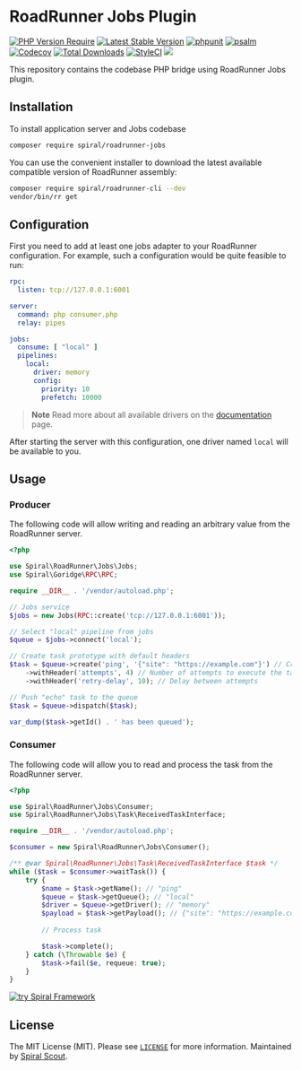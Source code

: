 # RoadRunner Jobs Plugin

[![PHP Version Require](https://poser.pugx.org/spiral/roadrunner-jobs/require/php)](https://packagist.org/packages/spiral/roadrunner-jobs)
[![Latest Stable Version](https://poser.pugx.org/spiral/roadrunner-jobs/v/stable)](https://packagist.org/packages/spiral/roadrunner-jobs)
[![phpunit](https://github.com/spiral/roadrunner-jobs/actions/workflows/phpunit.yml/badge.svg)](https://github.com/spiral/roadrunner-jobs/actions)
[![psalm](https://github.com/spiral/roadrunner-jobs/actions/workflows/psalm.yml/badge.svg)](https://github.com/spiral/roadrunner-jobs/actions)
[![Codecov](https://codecov.io/gh/spiral/roadrunner-jobs/branch/3.x/graph/badge.svg)](https://codecov.io/gh/spiral/roadrunner-jobs/)
[![Total Downloads](https://poser.pugx.org/spiral/roadrunner-jobs/downloads)](https://packagist.org/packages/spiral/roadrunner-jobs)
[![StyleCI](https://github.styleci.io/repos/388772135/shield?branch=master)](https://github.styleci.io/repos/388772135?branch=master)
<a href="https://discord.gg/8bZsjYhVVk"><img src="https://img.shields.io/badge/discord-chat-magenta.svg"></a>

This repository contains the codebase PHP bridge using RoadRunner Jobs plugin.

## Installation

To install application server and Jobs codebase

```bash
composer require spiral/roadrunner-jobs
```

You can use the convenient installer to download the latest available compatible version of RoadRunner assembly:

```bash
composer require spiral/roadrunner-cli --dev
vendor/bin/rr get
```

## Configuration

First you need to add at least one jobs adapter to your RoadRunner configuration. For example, such a configuration would be quite feasible to run:

```yaml
rpc:
  listen: tcp://127.0.0.1:6001

server:
  command: php consumer.php
  relay: pipes

jobs:
  consume: [ "local" ]
  pipelines:
    local:
      driver: memory
      config:
        priority: 10
        prefetch: 10000
```

> **Note**
> Read more about all available drivers on the [documentation](https://roadrunner.dev/docs/plugins-jobs/2.x/en) page.

After starting the server with this configuration, one driver named `local` will be available to you.

## Usage

### Producer

The following code will allow writing and reading an arbitrary value from the RoadRunner server.

```php
<?php

use Spiral\RoadRunner\Jobs\Jobs;
use Spiral\Goridge\RPC\RPC;

require __DIR__ . '/vendor/autoload.php';

// Jobs service
$jobs = new Jobs(RPC::create('tcp://127.0.0.1:6001'));

// Select "local" pipeline from jobs
$queue = $jobs->connect('local');

// Create task prototype with default headers
$task = $queue->create('ping', '{"site": "https://example.com"}') // Create task with "echo" name
    ->withHeader('attempts', 4) // Number of attempts to execute the task
    ->withHeader('retry-delay', 10); // Delay between attempts

// Push "echo" task to the queue
$task = $queue->dispatch($task);

var_dump($task->getId() . ' has been queued');
```

### Consumer

The following code will allow you to read and process the task from the RoadRunner server.

```php
<?php

use Spiral\RoadRunner\Jobs\Consumer;
use Spiral\RoadRunner\Jobs\Task\ReceivedTaskInterface;

require __DIR__ . '/vendor/autoload.php';

$consumer = new Spiral\RoadRunner\Jobs\Consumer();

/** @var Spiral\RoadRunner\Jobs\Task\ReceivedTaskInterface $task */
while ($task = $consumer->waitTask()) {
    try {
        $name = $task->getName(); // "ping"
        $queue = $task->getQueue(); // "local"
        $driver = $queue->getDriver(); // "memory"
        $payload = $task->getPayload(); // {"site": "https://example.com"}
    
        // Process task

        $task->complete();
    } catch (\Throwable $e) {
        $task->fail($e, requeue: true);
    }
}
```

<a href="https://spiral.dev/">
<img src="https://user-images.githubusercontent.com/773481/220979012-e67b74b5-3db1-41b7-bdb0-8a042587dedc.jpg" alt="try Spiral Framework" />
</a>

## License

The MIT License (MIT). Please see [`LICENSE`](./LICENSE) for more information. Maintained
by [Spiral Scout](https://spiralscout.com).
